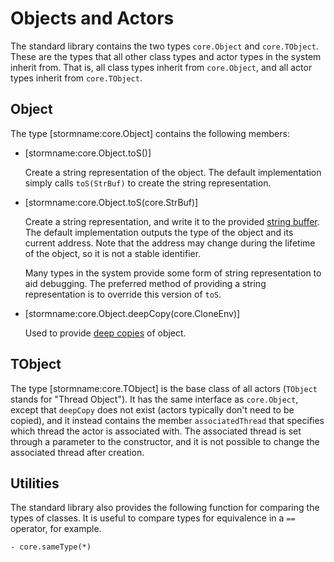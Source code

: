 Objects and Actors
==================

The standard library contains the two types `core.Object` and `core.TObject`. These are the types
that all other class types and actor types in the system inherit from. That is, all class types
inherit from `core.Object`, and all actor types inherit from `core.TObject`.

Object
------

The type [stormname:core.Object] contains the following members:

- [stormname:core.Object.toS()]

  Create a string representation of the object. The default implementation simply calls
  `toS(StrBuf)` to create the string representation.

- [stormname:core.Object.toS(core.StrBuf)]

  Create a string representation, and write it to the provided [string buffer](md:Strings). The
  default implementation outputs the type of the object and its current address. Note that the
  address may change during the lifetime of the object, so it is not a stable identifier.

  Many types in the system provide some form of string representation to aid debugging. The
  preferred method of providing a string representation is to override this version of `toS`.

- [stormname:core.Object.deepCopy(core.CloneEnv)]

  Used to provide [deep copies](md:Copying_Objects) of object.


TObject
-------

The type [stormname:core.TObject] is the base class of all actors (`TObject` stands for "Thread
Object"). It has the same interface as `core.Object`, except that `deepCopy` does not exist (actors
typically don't need to be copied), and it instead contains the member `associatedThread` that
specifies which thread the actor is associated with. The associated thread is set through a
parameter to the constructor, and it is not possible to change the associated thread after creation.


Utilities
---------

The standard library also provides the following function for comparing the types of classes. It is
useful to compare types for equivalence in a `==` operator, for example.

```stormdoc
- core.sameType(*)
```
